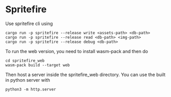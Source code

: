 # Spritefire

Use spritefire cli using

```
cargo run -p spritefire --release write <assets-path> <db-path>
cargo run -p spritefire --release read <db-path> <img-path>
cargo run -p spritefire --release debug <db-path>
```

To run the web version, you need to install wasm-pack and then do

```
cd spritefire_web
wasm-pack build --target web
```

Then host a server inside the spritefire_web directory. You can use the built in python server with

```
python3 -m http.server
```
